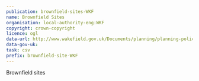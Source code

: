 ```yaml
---
publication: brownfield-sites-WKF
name: Brownfield Sites
organisation: local-authority-eng:WKF
copyright: crown-copyright
licence: ogl
data-url: http://www.wakefield.gov.uk/Documents/planning/planning-policy/wakefield_brownfieldregister_2017-12-31_rev1.csv
data-gov-uk: 
task: csv
prefix: brownfield-site-WKF
---
```


Brownfield sites

